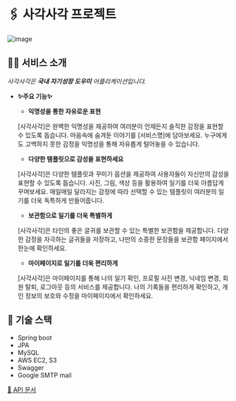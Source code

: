 # 🖇️ 사각사각 프로젝트
![image](https://github.com/chock-cho/Awrite_project/assets/113707388/5158e317-9904-42ae-b7bd-1418f723d99e)

## ✍🏻 서비스 소개

*사각사각은 **국내 자기성장 도우미** 어플리케이션입니다.*

- **✨주요 기능✨**
    - **익명성을 통한 자유로운 표현**
    
    [사각사각]은 완벽한 익명성을 제공하여 여러분이 언제든지 솔직한 감정을 표현할 수 있도록 돕습니다. 마음속에 숨겨둔 이야기를 [서비스명]에 담아보세요. 누구에게도 고백하지 못한 감정을 익명성을 통해 자유롭게 털어놓을 수 있습니다.
    
    - **다양한 템플릿으로 감성을 표현하세요**
    
    [사각사각]은 다양한 템플릿과 꾸미기 옵션을 제공하여 사용자들이 자신만의 감성을 표현할 수 있도록 돕습니다. 사진, 그림, 색상 등을 활용하여 일기를 더욱 아름답게 꾸며보세요. 매일매일 달라지는 감정에 따라 선택할 수 있는 템플릿이 여러분의 일기를 더욱 독특하게 만들어줍니다.
    
    - **보관함으로 일기를 더욱 특별하게**
    
    [사각사각]은 타인의 좋은 글귀를 보관할 수 있는 특별한 보관함을 제공합니다. 다양한 감정을 자극하는 글귀들을 저장하고, 나만의 소중한 문장들을 보관함 페이지에서 한눈에 확인하세요.
    
    - **마이페이지로 일기를 더욱 편리하게**
    
    [사각사각]은 마이페이지를 통해 나의 일기 확인, 프로필 사진 변경, 닉네임 변경, 회원 탈퇴, 로그아웃 등의 서비스를 제공합니다. 나의 기록들을 편리하게 확인하고, 개인 정보의 보호와 수정을 마이페이지에서 확인하세요.


## 🔨 기술 스택
* Spring boot
* JPA
* MySQL
* AWS EC2, S3
* Swagger
* Google SMTP mail

[📝 API 문서](https://smiling-larkspur-580.notion.site/API-95db0178506e4b6fadc53bcfffe4f1f6)
